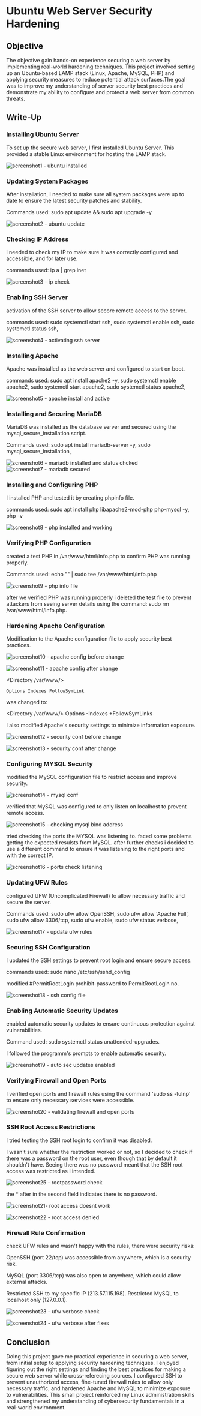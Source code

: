 # Ubuntu Web Server Security Hardening

## Objective
 The objective gain hands-on experience securing a web server by implementing real-world hardening techniques. This project involved setting up an Ubuntu-based LAMP stack (Linux, Apache, MySQL, PHP) and applying security measures to reduce potential attack surfaces.The goal was to improve my understanding of server security best practices and demonstrate my ability to configure and protect a web server from common threats.

## Write-Up

### Installing Ubuntu Server
   To set up the secure web server, I first installed Ubuntu Server. This provided a stable Linux environment for hosting the LAMP stack.

   ![screenshot1 - ubuntu installed](https://github.com/user-attachments/assets/1781f106-146c-47ce-a974-55707edfb341)

### Updating System Packages
 After installation, I needed to make sure all system packages were up to date to ensure the latest security patches and stability.
   
Commands used:
sudo apt update && sudo apt upgrade -y

  ![screenshot2 - ubuntu update](https://github.com/user-attachments/assets/ad74e540-299f-4b75-8fef-e7fbff3bfd2b)

### Checking IP Address
i needed to check my IP to make sure it was correctly configured and accessible, and for later use.

commands used:
ip a | grep inet

![screenshot3 - ip check](https://github.com/user-attachments/assets/980acd66-92ad-4ecd-b242-20eb1c2ad896)

### Enabling SSH Server
activation of the SSH server to allow secore remote access to the server.

commands used:
sudo systemctl start ssh,
sudo systemctl enable ssh,
sudo systemctl status ssh,

![screenshot4 - activating ssh server](https://github.com/user-attachments/assets/92c9c2bb-7fb3-4b41-b52d-36a74bd13b53)

### Installing Apache
Apache was installed as the web server and configured to start on boot.

commands used: sudo apt install apache2 -y, 
sudo systemctl enable apache2, 
sudo systemctl start apache2, 
sudo systemctl status apache2, 

![screenshot5 - apache install and active](https://github.com/user-attachments/assets/040f6b94-101f-49bc-8ae2-f36c68990631)

### Installing and Securing MariaDB
MariaDB was installed as the database server and secured using the mysql_secure_installation script.

Commands used:
sudo apt install mariadb-server -y, 
sudo mysql_secure_installation, 

![screenshot6 - mariadb installed and status chcked](https://github.com/user-attachments/assets/52f22928-2cef-405e-b612-73bdcadd6dff)
![screenshot7 - mariadb secured](https://github.com/user-attachments/assets/041defcf-e1fb-4d47-bece-85a2ae5e1b5f)


### Installing and Configuring PHP
I installed PHP and tested it by creating phpinfo file.

commands used:
sudo apt install php libapache2-mod-php php-mysql -y, 
php -v

![screenshot8 - php installed and working](https://github.com/user-attachments/assets/89fa267c-5213-4b39-bf77-4594266ce6e4)

### Verifying PHP Configuration
created a test PHP in /var/www/html/info.php to confirm PHP was running properly.

Commands used:
echo "<?php phpinfo(); ?>" | sudo tee /var/www/html/info.php

![screenshot9 - php info file](https://github.com/user-attachments/assets/047b4841-0cf4-4e24-a33f-52bcaf9ab815)

after we verified PHP was running properly i deleted the test file to prevent attackers from seeing server details using the command: sudo rm /var/www/html/info.php.

### Hardening Apache Configuration
Modification to the Apache configuration file to apply security best practices.


![screenshot10 - apache config before change](https://github.com/user-attachments/assets/97a7ff4a-2b48-44d2-837e-d976dfa8bd16)

![screenshot11 - apache config after change](https://github.com/user-attachments/assets/84c4ad61-e389-4cb6-9509-e756984f4529)

<Directory /var/www/>

    Options Indexes FollowSymLink
    
was changed to:

<Directory /var/www/>
    Options -Indexes +FollowSymLinks

I also modified Apache's security settings to minimize information exposure.

![screenshot12 - security conf before change](https://github.com/user-attachments/assets/6b01c384-20da-487e-a0b4-3285b002b9fd)

![screenshot13 - security conf after change](https://github.com/user-attachments/assets/091dbeb7-3c13-4ab7-8a88-7a1548e1488d)

### Configuring MYSQL Security

modified the MySQL configuration file to restrict access and improve security.

![screenshot14 - mysql conf](https://github.com/user-attachments/assets/e675ea01-011e-40cc-b553-adefe2430ed3)

verified that MySQL was configured to only listen on localhost to prevent remote access.

![screenshot15 - checking mysql bind address](https://github.com/user-attachments/assets/a7998a04-e316-4612-aa39-ce7d5d42b644)

tried checking the ports the MYSQL was listening to.
faced some problems getting the expected resulsts from MySQL. after further checks i decided to use a different command to ensure it was listening to the right ports and with the correct IP.

![screenshot16 - ports check listening](https://github.com/user-attachments/assets/acd03f3f-0b60-4881-84c7-94a22afb21c2)

### Updating UFW Rules

configured UFW (Uncomplicated Firewall) to allow necessary traffic and secure the server.

Commands used:
sudo ufw allow OpenSSH,
sudo ufw allow 'Apache Full',
sudo ufw allow 3306/tcp,
sudo ufw enable,
sudo ufw status verbose,

![screenshot17 - update ufw rules](https://github.com/user-attachments/assets/ca0b2d30-dfc4-4c9f-97bf-e8da13354e67)

### Securing SSH Configuration

I updated the SSH settings to prevent root login and ensure secure access.

commands used:
sudo nano /etc/ssh/sshd_config

modified #PermitRootLogin prohibit-password to PermitRootLogin no.

![screenshot18 - ssh config file](https://github.com/user-attachments/assets/f2e08209-91b3-455f-912d-5f64f3011bb3)

### Enabling Automatic Security Updates

enabled automatic security updates to ensure continuous protection against vulnerabilities.

Command used:
sudo systemctl status unattended-upgrades.

I followed the programm's prompts to enable automatic security.

![screenshot19 - auto sec updates enabled](https://github.com/user-attachments/assets/f6db1153-1662-43c0-9fe6-9df331bdb436)

### Verifying Firewall and Open Ports

I verified open ports and firewall rules using the command 'sudo ss -tulnp' to ensure only necessary services were accessible.

![screenshot20 - validating firewall and open ports](https://github.com/user-attachments/assets/a0a86502-83a3-4311-a264-5b17ef132583)

### SSH Root Access Restrictions

I tried testing the SSH root login to confirm it was disabled.

I wasn't sure whether the restriction worked or not, so I decided to check if there was a password on the root user, even though that by default it shouldn't have. 
Seeing there was no password meant that the SSH root access was restricted as I intended.

![screenshot25 - rootpassword check](https://github.com/user-attachments/assets/f478b218-3abf-4585-91d7-f9003ead25e9)

the * after in the second field indicates there is no password.


![screenshot21- root access doesnt work](https://github.com/user-attachments/assets/79738db0-5676-4401-b66a-b98afc27c124)

![screenshot22 - root access denied](https://github.com/user-attachments/assets/69c84bbc-dd45-4c67-82f6-19220965fc19)

### Firewall Rule Confirmation

check UFW rules and wasn't happy with the rules, there were security risks:

OpenSSH (port 22/tcp) was accessible from anywhere, which is a security risk.

MySQL (port 3306/tcp) was also open to anywhere, which could allow external attacks.

Restricted SSH to my specific IP (213.57.115.198).
Restricted MySQL to localhost only (127.0.0.1).

![screenshot23 - ufw verbose check](https://github.com/user-attachments/assets/8b199783-6ef7-449c-b879-0653aa3312c6)

![screenshot24 - ufw verbose after fixes](https://github.com/user-attachments/assets/19bdc3bc-2eab-4ffc-9f45-cc4a6b99b8c7)

## Conclusion

Doing this project gave me practical experience in securing a web server, from initial setup to applying security hardening techniques. I enjoyed figuring out the right settings and finding the best practices for making a secure web server while cross-referecing sources. I configured SSH to prevent unauthorized access, fine-tuned firewall rules to allow only necessary traffic, and hardened Apache and MySQL to minimize exposure to vulnerabilities. This small project reinforced my Linux administration skills and strengthened my understanding of cybersecurity fundamentals in a real-world environment.






















